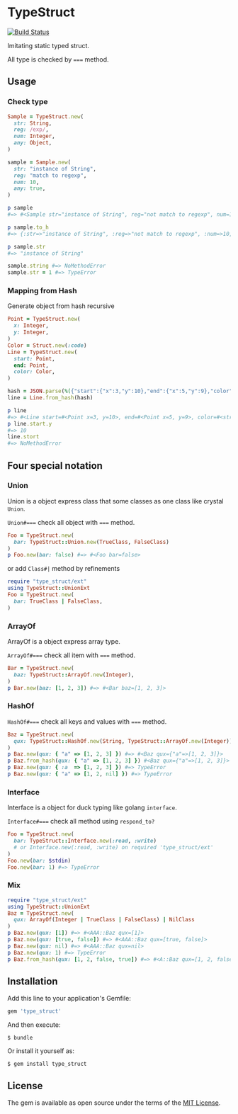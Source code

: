 # TypeStruct

[![Build Status](https://travis-ci.org/ksss/type_struct.svg)](https://travis-ci.org/ksss/type_struct)

Imitating static typed struct.

All type is checked by `===` method.

## Usage

### Check type

```ruby
Sample = TypeStruct.new(
  str: String,
  reg: /exp/,
  num: Integer,
  any: Object,
)

sample = Sample.new(
  str: "instance of String",
  reg: "match to regexp",
  num: 10,
  any: true,
)

p sample
#=> #<Sample str="instance of String", reg="not match to regexp", num=10, any=true>

p sample.to_h
#=> {:str=>"instance of String", :reg=>"not match to regexp", :num=>10, :any=>true}

p sample.str
#=> "instance of String"

sample.string #=> NoMethodError
sample.str = 1 #=> TypeError
```

### Mapping from Hash

Generate object from hash recursive

```ruby
Point = TypeStruct.new(
  x: Integer,
  y: Integer,
)
Color = Struct.new(:code)
Line = TypeStruct.new(
  start: Point,
  end: Point,
  color: Color,
)

hash = JSON.parse(%({"start":{"x":3,"y":10},"end":{"x":5,"y":9},"color":{"code":"#CAFE00"}}))
line = Line.from_hash(hash)

p line
#=> #<Line start=#<Point x=3, y=10>, end=#<Point x=5, y=9>, color=#<struct Color code="#CAFE00">>
p line.start.y
#=> 10
line.stort
#=> NoMethodError
```

## Four special notation

### Union

Union is a object express class that some classes as one class like crystal `Union`.

`Union#===` check all object with `===` method.

```ruby
Foo = TypeStruct.new(
  bar: TypeStruct::Union.new(TrueClass, FalseClass)
)
p Foo.new(bar: false) #=> #<Foo bar=false>
```

or add `Class#|` method by refinements

```ruby
require "type_struct/ext"
using TypeStruct::UnionExt
Foo = TypeStruct.new(
  bar: TrueClass | FalseClass,
)
```

### ArrayOf

ArrayOf is a object express array type.

`ArrayOf#===` check all item with `===` method.

```ruby
Bar = TypeStruct.new(
  baz: TypeStruct::ArrayOf.new(Integer),
)
p Bar.new(baz: [1, 2, 3]) #=> #<Bar baz=[1, 2, 3]>
```

### HashOf

`HashOf#===` check all keys and values with `===` method.

```ruby
Baz = TypeStruct.new(
  qux: TypeStruct::HashOf.new(String, TypeStruct::ArrayOf.new(Integer))
)
p Baz.new(qux: { "a" => [1, 2, 3] }) #=> #<Baz qux={"a"=>[1, 2, 3]}>
p Baz.from_hash(qux: { "a" => [1, 2, 3] }) #<Baz qux={"a"=>[1, 2, 3]}>
p Baz.new(qux: { :a  => [1, 2, 3] }) #=> TypeError
p Baz.new(qux: { "a" => [1, 2, nil] }) #=> TypeError
```

### Interface

Interface is a object for duck typing like golang `interface`.

`Interface#===` check all method using `respond_to?`

```ruby
Foo = TypeStruct.new(
  bar: TypeStruct::Interface.new(:read, :write)
  # or Interface.new(:read, :write) on required 'type_struct/ext'
)
Foo.new(bar: $stdin)
Foo.new(bar: 1) #=> TypeError
```

### Mix

```ruby
require "type_struct/ext"
using TypeStruct::UnionExt
Baz = TypeStruct.new(
  qux: ArrayOf(Integer | TrueClass | FalseClass) | NilClass
)
p Baz.new(qux: [1]) #=> #<AAA::Baz qux=[1]>
p Baz.new(qux: [true, false]) #=> #<AAA::Baz qux=[true, false]>
p Baz.new(qux: nil) #=> #<AAA::Baz qux=nil>
p Baz.new(qux: 1) #=> TypeError
p Baz.from_hash(qux: [1, 2, false, true]) #=> #<A::Baz qux=[1, 2, false, true]>
```

## Installation

Add this line to your application's Gemfile:

```ruby
gem 'type_struct'
```

And then execute:

    $ bundle

Or install it yourself as:

    $ gem install type_struct

## License

The gem is available as open source under the terms of the [MIT License](http://opensource.org/licenses/MIT).
